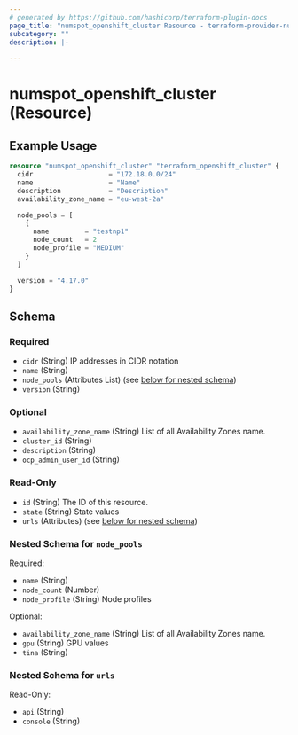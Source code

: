 ```yaml
---
# generated by https://github.com/hashicorp/terraform-plugin-docs
page_title: "numspot_openshift_cluster Resource - terraform-provider-numspot"
subcategory: ""
description: |-
  
---
```


# numspot_openshift_cluster (Resource)



## Example Usage

```terraform
resource "numspot_openshift_cluster" "terraform_openshift_cluster" {
  cidr                   = "172.18.0.0/24"
  name                   = "Name"
  description            = "Description"
  availability_zone_name = "eu-west-2a"

  node_pools = [
    {
      name         = "testnp1"
      node_count   = 2
      node_profile = "MEDIUM"
    }
  ]

  version = "4.17.0"
}
```

<!-- schema generated by tfplugindocs -->
## Schema

### Required

- `cidr` (String) IP addresses in CIDR notation
- `name` (String)
- `node_pools` (Attributes List) (see [below for nested schema](#nestedatt--node_pools))
- `version` (String)

### Optional

- `availability_zone_name` (String) List of all Availability Zones name.
- `cluster_id` (String)
- `description` (String)
- `ocp_admin_user_id` (String)

### Read-Only

- `id` (String) The ID of this resource.
- `state` (String) State values
- `urls` (Attributes) (see [below for nested schema](#nestedatt--urls))

<a id="nestedatt--node_pools"></a>
### Nested Schema for `node_pools`

Required:

- `name` (String)
- `node_count` (Number)
- `node_profile` (String) Node profiles

Optional:

- `availability_zone_name` (String) List of all Availability Zones name.
- `gpu` (String) GPU values
- `tina` (String)


<a id="nestedatt--urls"></a>
### Nested Schema for `urls`

Read-Only:

- `api` (String)
- `console` (String)
